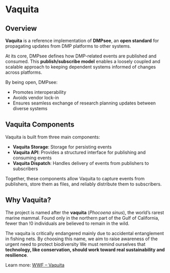# Vaquita

## Overview

**Vaquita** is a reference implementation of **DMPsee**, an **open standard** for propagating updates from DMP platforms to other systems.

At its core, DMPsee defines how DMP-related events are published and consumed.
This **publish/subscribe model** enables a loosely coupled and scalable approach to keeping dependent systems informed of changes across platforms.

By being open, DMPsee:

* Promotes interoperability
* Avoids vendor lock-in
* Ensures seamless exchange of research planning updates between diverse systems

## Vaquita Components

Vaquita is built from three main components:

- **Vaquita Storage**: Storage for persisting events
- **Vaquita API**: Provides a structured interface for publishing and consuming events
- **Vaquita Dispatch**: Handles delivery of events from publishers to subscribers

Together, these components allow Vaquita to capture events from publishers, store them as files, and reliably distribute them to subscribers.

## Why Vaquita?

The project is named after the **vaquita** (*Phocoena sinus*), the world’s rarest marine mammal.
Found only in the northern part of the Gulf of California, fewer than !0 individuals are believed to remain in the wild.

The vaquita is critically endangered mainly due to accidental entanglement in fishing nets.
By choosing this name, we aim to raise awareness of the urgent need to protect biodiversity
We must remind ourselves that **technology, like conservation, should work toward real sustainability and resilience**.

Learn more: [WWF – Vaquita](https://www.worldwildlife.org/species/vaquita)
